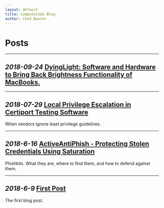 ```yaml
---
layout: default
title: ComputeCode Blog
author: Chad Baxter
---
```

Posts
===

<hr>

<strong> _2018-09-24_ [DyingLight: Software and Hardware to Bring Back Brightness Functionality of MacBooks.](DyingLight.html)</strong>
---



<hr>

<strong> _2018-07-29_ [Local Privilege Escalation in Certiport Testing Software](2018-07-29_1.html)</strong>
---

When vendors ignore least privilege guidelines.

<hr>

<strong>_2018-6-16_ [ActiveAntiPhish - Protecting Stolen Credentials Using Saturation](2018-06-16_1.html)</strong>
---

Phishkits. What they are, where to find them, and how to defend against them.

<hr>

<strong>_2018-6-9_ [First Post](2018-06-09_1.html)</strong>
---

The first blog post.
